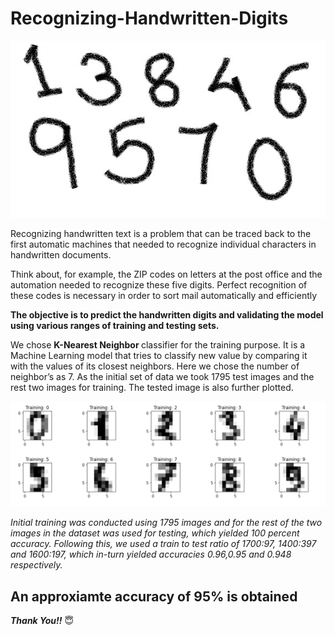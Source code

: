 # Recognizing-Handwritten-Digits


![R](Recogn.jpg)

Recognizing handwritten text is a problem that can be traced back to the first automatic machines that needed to recognize individual characters in handwritten documents. 

Think about, for example, the ZIP codes on letters at the post office and the automation needed to recognize these five digits. Perfect recognition of these codes is necessary in order to sort mail automatically and efficiently


<b> The objective is to predict the handwritten digits and validating the model using various ranges of training and testing sets.</b>

We chose <b> K-Nearest Neighbor </b> classifier for the training purpose. It is a Machine Learning model that tries to classify new value by comparing it with the values of its closest neighbors. Here we chose the number of neighbor’s as 7. As the initial set of data we took 1795 test images and the rest two images for training. The tested image is also further plotted.

![D](digit.png)

_Initial training was conducted using 1795 images and for the rest of the two images in the dataset was used for testing, which yielded 100 percent accuracy. Following this, we used a train to test ratio of 1700:97, 1400:397 and 1600:197, which in-turn yielded accuracies 0.96,0.95 and 0.948 respectively._

<h2> An approxiamte accuracy of 95% is obtained </h2>

_**Thank You!!**_	:innocent:
